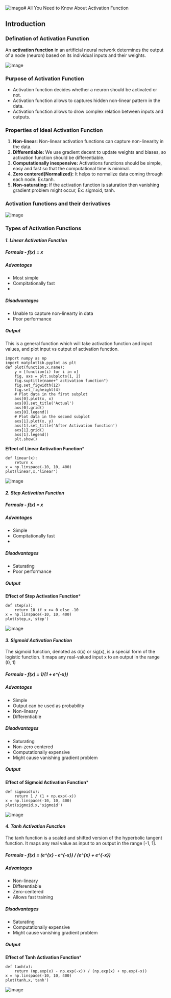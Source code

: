 ![image](https://github.com/Swapnil-Safkat/All-You-Need-to-Know-About-Activation-Function/assets/84597539/fc1d80fa-e36b-48f1-9c0e-d39269055c3a)# All You Need to Know About Activation Function

## **Introduction**

### **Defination of Activation Function**

An **activation function** in an artificial neural network determines the output of a node (neuron) based on its individual inputs and their weights. 

![image](https://github.com/Swapnil-Safkat/All-You-Need-to-Know-About-Activation-Function/assets/84597539/7c296114-fdcf-49ba-a0ee-71610e29b7c2)


### **Purpose of Activation Function**
- Activation function decides whether a neuron should be activated or not.
- Activation function allows to captures hidden non-linear pattern in the data.
- Activation function allows to drow complex relation between inputs and outputs.

### **Properties of Ideal Activation Function**
1. **Non-linear:** Non-linear activation functions can capture non-linearity in the data.
2. **Differentiable:**  We use gradient decent to update weights and biases, so activation function should be differentiable.
3. **Computationally inexpensive:** Activations functions should be simple, easy and fast so that the computational time is minimal.
4. **Zero centered(Normalized):** It helps to normalize data coming through each node. Ex.tanh.
5. **Non-saturating:** If the activation function is saturation then vanishing gradient problem might occur, Ex: sigmoid, tanh.

### **Activation functions and their derivatives**
![image](https://github.com/Swapnil-Safkat/All-You-Need-to-Know-About-Activation-Function/assets/84597539/67dd7fa7-91e7-46c5-be26-000cf88d2ed5)

### **Types of Activation Functions**

#### *1. Linear Activation Function*

##### **Formula** - f(x) = x

##### **Advantages**
  - Most simple
  - Compitationally fast
  - 
##### **Disadvantages**
  - Unable to capture non-linearty in data
  - Poor performance

##### **Output**
This is a general function which will take activation function and input values, and plot input vs output of activation function.

```
import numpy as np
import matplotlib.pyplot as plt
def plot(function,x,name):
    y = [function(i) for i in x]
    fig, axs = plt.subplots(1, 2)
    fig.suptitle(name+" activation function")
    fig.set_figwidth(12)
    fig.set_figheight(4)
    # Plot data in the first subplot
    axs[0].plot(x, x)
    axs[0].set_title('Actual')
    axs[0].grid()
    axs[0].legend()
    # Plot data in the second subplot
    axs[1].plot(x, y)
    axs[1].set_title('After Activation function')
    axs[1].grid()
    axs[1].legend()
    plt.show()

```

**Effect of Linear Activation Function***

```
def linear(x):
    return x
x = np.linspace(-10, 10, 400)
plot(linear,x,'linear')
```

![image](https://github.com/Swapnil-Safkat/All-You-Need-to-Know-About-Activation-Function/assets/84597539/09ef941f-9295-40be-b3b4-d2ddb3f9c6bb)


#### *2. Step Activation Function*

##### **Formula** - f(x) = x

##### **Advantages**
  - Simple
  - Compitationally fast
  - 
##### **Disadvantages**
  - Saturating
  - Poor performance

##### **Output**
**Effect of Step Activation Function***

```
def step(x):
    return 10 if x >= 0 else -10
x = np.linspace(-10, 10, 400)
plot(step,x,'step')
```

![image](https://github.com/Swapnil-Safkat/All-You-Need-to-Know-About-Activation-Function/assets/84597539/e7c28aeb-032d-448f-b7f7-6b6894fead97)


#### *3. Sigmoid Activation Function*

The sigmoid function, denoted as σ(x) or sig(x), is a special form of the logistic function.
It maps any real-valued input x to an output in the range (0, 1)

##### **Formula** - f(x) = 1/(1 + e^{-x})
 
##### **Advantages**
  - Simple
  - Output can be used as probability
  - Non-lineary
  - Differentiable
     
##### **Disadvantages**
  - Saturating
  - Non-zero centered
  - Computationally expensive
  - Might cause vanishing gradient problem

##### **Output**
**Effect of Sigmoid Activation Function***

```
def sigmoid(x):
    return 1 / (1 + np.exp(-x))
x = np.linspace(-10, 10, 400)
plot(sigmoid,x,'sigmoid')
```

![image](https://github.com/Swapnil-Safkat/All-You-Need-to-Know-About-Activation-Function/assets/84597539/376fb365-9a7e-41af-8ee5-be96ad4f1780)

#### *4. Tanh Activation Function*

The tanh function is a scaled and shifted version of the hyperbolic tangent function.
It maps any real value as input to an output in the range [-1, 1].

##### **Formula** - f(x) = (e^{x} - e^{-x}) / (e^{x} + e^{-x})
 
##### **Advantages**
  - Non-lineary
  - Differentiable
  - Zero-centered
  - Allows fast training
     
##### **Disadvantages**
  - Saturating
  - Computationally expensive
  - Might cause vanishing gradient problem

##### **Output**
**Effect of Tanh Activation Function***

```
def tanh(x):
    return (np.exp(x) - np.exp(-x)) / (np.exp(x) + np.exp(-x))
x = np.linspace(-10, 10, 400)
plot(tanh,x,'tanh')
```

![image](https://github.com/Swapnil-Safkat/All-You-Need-to-Know-About-Activation-Function/assets/84597539/06516ed9-6dcb-4999-bdd1-7cafa2f929ba)
